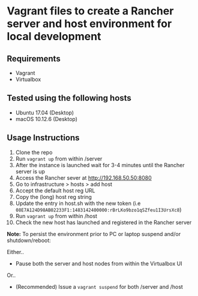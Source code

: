 # Vagrant files to create a Rancher server and host environment for local development

## Requirements
* Vagrant
* Virtualbox

## Tested using the following hosts
* Ubuntu 17.04 (Desktop)
* macOS 10.12.6 (Desktop)

## Usage Instructions

1. Clone the repo
2. Run `vagrant up` from within /server
3. After the instance is launched wait for 3-4 minutes until the Rancher server is up
4. Access the Rancher sever at http://192.168.50.50:8080
5. Go to infrastructure > hosts > add host
6. Accept the default host reg URL
7. Copy the (long) host reg string
8. Update the entry in host.sh with the new token (i.e `08E7A124D98AB02233F1:1483142400000:rBrLKo9bzo1qSZfeu1I3UrsXc8`)
9. Run `vagrant up` from within /host
10. Check the new host has launched and registered in the Rancher server

**Note:** To persist the environment prior to PC or laptop suspend and/or shutdown/reboot:

Either..

- Pause both the server and host nodes from within the Virtualbox UI

Or..

- (Recommended) Issue a `vagrant suspend` for both /server and /host
